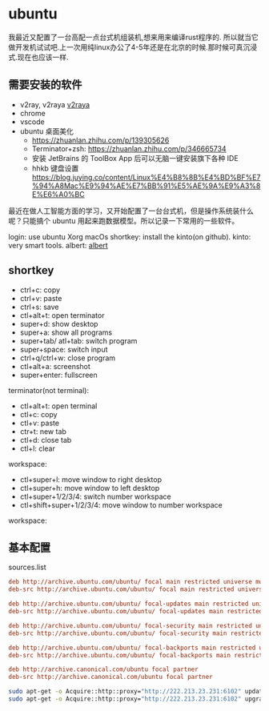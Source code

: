 # ubuntu 

我最近又配置了一台高配一点台式机组装机,想来用来编译rust程序的. 所以就当它做开发机试试吧.上一次用纯linux办公了4-5年还是在北京的时候.那时候可真沉浸式.现在也应该一样.


## 需要安装的软件

- v2ray, v2raya [v2raya](https://v2raya.org/docs/prologue/installation/debian/)
- chrome
- vscode
- ubuntu 桌面美化
  * https://zhuanlan.zhihu.com/p/139305626
  * Terminator+zsh: https://zhuanlan.zhihu.com/p/346665734
  * 安装 JetBrains 的 ToolBox App 后可以无脑一键安装旗下各种 IDE
  * hhkb 键盘设置 https://blog.juying.co/content/Linux%E4%B8%8B%E4%BD%BF%E7%94%A8Mac%E9%94%AE%E7%BB%91%E5%AE%9A%E9%A3%8E%E6%A0%BC


最近在做人工智能方面的学习，又开始配置了一台台式机，但是操作系统装什么呢？只能搞个 ubuntu 用起来跑数据模型。所以记录一下常用的一些软件。


login: use ubuntu Xorg
macOs shortkey: install the kinto(on github).
kinto: very smart tools.
albert: [albert](https://software.opensuse.org/download.html?project=home:manuelschneid3r&package=albert)


## shortkey

-   ctrl+c: copy
-   ctrl+v: paste
-   ctrl+s: save
-   ctl+alt+t: open terminator
-   super+d: show desktop
-   super+a: show all programs
-   super+tab/ atl+tab: switch program
-   super+space: switch input
-   ctrl+q/ctrl+w: close program
-   ctl+alt+a: screenshot
-   super+enter: fullscreen

terminator(not terminal):

-   ctl+alt+t: open terminal
-   ctl+c: copy
-   ctl+v: paste
-   ctr+t: new tab
-   ctl+d: close tab
-   ctl+l: clear

workspace:

-   ctl+super+l: move window to right desktop
-   ctl+super+h: move window to left desktop
-   ctl+super+1/2/3/4: switch number workspace
-   ctl+shift+super+1/2/3/4: move window to number workspace

workspace:

## 基本配置

sources.list

```ini
deb http://archive.ubuntu.com/ubuntu/ focal main restricted universe multiverse
deb-src http://archive.ubuntu.com/ubuntu/ focal main restricted universe multiverse

deb http://archive.ubuntu.com/ubuntu/ focal-updates main restricted universe multiverse
deb-src http://archive.ubuntu.com/ubuntu/ focal-updates main restricted universe multiverse

deb http://archive.ubuntu.com/ubuntu/ focal-security main restricted universe multiverse
deb-src http://archive.ubuntu.com/ubuntu/ focal-security main restricted universe multiverse

deb http://archive.ubuntu.com/ubuntu/ focal-backports main restricted universe multiverse
deb-src http://archive.ubuntu.com/ubuntu/ focal-backports main restricted universe multiverse

deb http://archive.canonical.com/ubuntu focal partner
deb-src http://archive.canonical.com/ubuntu focal partner
```

```bash
sudo apt-get -o Acquire::http::proxy="http://222.213.23.231:6102" update
sudo apt-get -o Acquire::http::proxy="http://222.213.23.231:6102" upgrade
```
